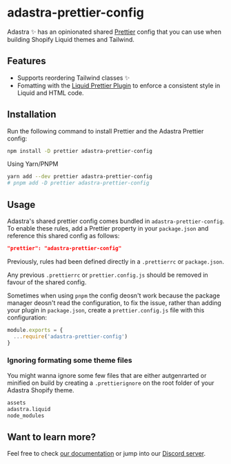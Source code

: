 # adastra-prettier-config

Adastra ✨ has an opinionated shared [Prettier](https://prettier.io/) config that you can use when building Shopify Liquid themes and Tailwind.

## Features

- Supports reordering Tailwind classes ✨
- Fomatting with the [Liquid Prettier Plugin](https://shopify.dev/docs/themes/tools/liquid-prettier-plugin) to enforce a consistent style in Liquid and HTML code.

## Installation

Run the following command to install Prettier and the Adastra Prettier config:

```bash
npm install -D prettier adastra-prettier-config
```

Using Yarn/PNPM

```bash
yarn add --dev prettier adastra-prettier-config
# pnpm add -D prettier adastra-prettier-config
```

## Usage

Adastra's shared prettier config comes bundled in `adastra-prettier-config`. To enable these rules, add a Prettier property in your `package.json` and reference this shared config as follows:

```json
"prettier": "adastra-prettier-config"
```

Previously, rules had been defined directly in a `.prettierrc` or `package.json`.

Any previous `.prettierrc` or `prettier.config.js` should be removed in favour of the shared config.

Sometimes when using `pnpm` the config deosn't work because the package manager deosn't read the configuration, to fix the issue, rather than adding your plugin in `package.json`, create a `prettier.config.js` file with this configuration:

```js
module.exports = {
  ...require('adastra-prettier-config')
}
```

### Ignoring formating some theme files

You might wanna ignore some few files that are either autgenrarted or minified on build by creating a `.prettierignore` on the root folder of your Adastra Shopify theme.

```bash
assets
adastra.liquid
node_modules
```

## Want to learn more?

Feel free to check [our documentation](https://docs.odestry.com) or jump into our [Discord server](https://help.odestry.com).
